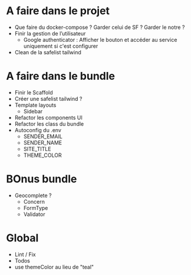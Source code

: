 # A faire dans le projet
- Que faire du docker-compose ? Garder celui de SF ? Garder le notre ?
- Finir la gestion de l’utilisateur
    - Google authenticator : Afficher le bouton et accéder au service uniquement si c'est configurer
- Clean de la safelist tailwind

# A faire dans le bundle
- Finir le Scaffold
- Créer une safelist tailwind ?
- Template layouts
  - Sidebar
- Refactor les components UI
- Refactor les class du bundle
- Autoconfig du .env
  - SENDER_EMAIL
  - SENDER_NAME
  - SITE_TITLE
  - THEME_COLOR

# BOnus bundle
- Geocomplete ?
  - Concern
  - FormType
  - Validator

# Global
- Lint / Fix
- Todos
- use themeColor au lieu de "teal"